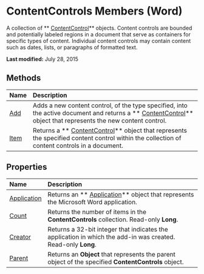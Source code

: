
# ContentControls Members (Word)
A collection of  ** [ContentControl](783dec26-9b63-11f8-6187-985f9c815f27.md)** objects. Content controls are bounded and potentially labeled regions in a document that serve as containers for specific types of content. Individual content controls may contain content such as dates, lists, or paragraphs of formatted text.

 **Last modified:** July 28, 2015


## Methods



|**Name**|**Description**|
|:-----|:-----|
| [Add](a9b612a6-6dcb-a74a-0b87-c112f51e2dcc.md)|Adds a new content control, of the type specified, into the active document and returns a  ** [ContentControl](783dec26-9b63-11f8-6187-985f9c815f27.md)** object that represents the new content control.|
| [Item](7f468e82-e17c-3e98-e452-a214239dcab4.md)|Returns a  ** [ContentControl](783dec26-9b63-11f8-6187-985f9c815f27.md)** object that represents the specified content control within the collection of content controls in a document.|

## Properties



|**Name**|**Description**|
|:-----|:-----|
| [Application](0aad9eeb-2d41-07e6-1a4f-2cd2aa1b29d0.md)|Returns an  ** [Application](d1cf6f8f-4e88-bf01-93b4-90a83f79cb44.md)** object that represents the Microsoft Word application.|
| [Count](0bb2f2d0-dd6e-32da-85ec-8c6f266b3e7f.md)|Returns the number of items in the  **ContentControls** collection. Read-only **Long**.|
| [Creator](c5230afe-4d34-1215-82fc-401fd7d2a372.md)|Returns a 32-bit integer that indicates the application in which the add-in was created. Read-only  **Long**.|
| [Parent](ddaa995a-1fad-516a-823d-de67806dbfa3.md)|Returns an  **Object** that represents the parent object of the specified **ContentControls** object.|
